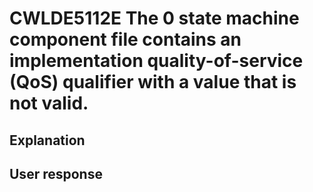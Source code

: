 # CWLDE5112E The 0 state machine component file contains an implementation quality-of-service (QoS) qualifier with a value that is not valid.

## Explanation

## User response